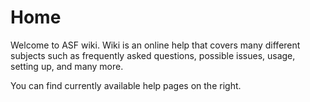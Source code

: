 # Home

Welcome to ASF wiki. Wiki is an online help that covers many different subjects such as frequently asked questions, possible issues, usage, setting up, and many more.

You can find currently available help pages on the right.
